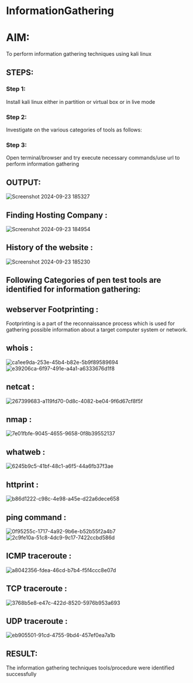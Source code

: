 # InformationGathering

# AIM:
To perform information gathering techniques using kali linux 

## STEPS:
### Step 1:
Install kali linux either in partition or virtual box or in live mode

### Step 2:
Investigate on the various categories of tools as follows:

### Step 3:
Open terminal/browser and try execute necessary commands/use url to perform information gathering

## OUTPUT:
![Screenshot 2024-09-23 185327](https://github.com/user-attachments/assets/5c197ba2-a5ef-49a8-b190-21b4e5ba9d26)

## Finding Hosting Company :
![Screenshot 2024-09-23 184954](https://github.com/user-attachments/assets/06656610-3485-4da6-9597-7c663634270f)

## History of the website :
![Screenshot 2024-09-23 185230](https://github.com/user-attachments/assets/c874ac72-f149-4066-b576-81dd09cd893e)

## Following Categories of pen test tools are identified for information gathering: 

## webserver Footprinting :
Footprinting is a part of the reconnaissance process which is used for gathering possible information about a target computer system or network.

## whois :
![ca1ee9da-253e-45b4-b82e-5b9f89589694](https://github.com/user-attachments/assets/530666ad-3b55-46ab-8868-58d08122799e)
![e39206ca-6f97-491e-a4a1-a6333676d1f8](https://github.com/user-attachments/assets/9c0db8df-6e8d-48fb-aa52-21d6962194e8)

## netcat :
![267399683-a119fd70-0d8c-4082-be04-9f6d67cf8f5f](https://github.com/user-attachments/assets/f2377bae-69c6-48af-9a65-b81f99b38c9a)

## nmap :
![7e01fbfe-9045-4655-9658-0f8b39552137](https://github.com/user-attachments/assets/3c1eaa92-60c3-4144-9ba5-1ff6ef9824bc)

## whatweb :
![6245b9c5-41bf-48c1-a6f5-44a6fb37f3ae](https://github.com/user-attachments/assets/06dee7ea-524c-44b3-89ff-dc74e5a4c2bd)

## httprint :
![b86d1222-c98c-4e98-a45e-d22a6dece658](https://github.com/user-attachments/assets/2f1a88a9-f709-4bfe-9ca9-ac81fecefa98)

## ping command :
![0f95255c-1717-4a92-9b6e-b52b55f2a4b7](https://github.com/user-attachments/assets/383b2736-604d-4686-8877-8ca75f1f4c1d)
![2c9fe10a-51c8-4dc9-9c17-7422ccbd586d](https://github.com/user-attachments/assets/16f529a9-2550-462e-a2a9-e42f20443800)

## ICMP traceroute :
![a8042356-fdea-46cd-b7b4-f5f4ccc8e07d](https://github.com/user-attachments/assets/05cd39b4-6b44-4bbd-90c8-4508e19f50b1)

## TCP traceroute :
![3768b5e8-e47c-422d-8520-5976b953a693](https://github.com/user-attachments/assets/d5860e3a-4f37-477a-8c39-7168660d08fb)

## UDP traceroute :
![eb905501-91cd-4755-9bd4-457ef0ea7a1b](https://github.com/user-attachments/assets/c900685c-5bbe-4292-bb44-37849757597d)



## RESULT:
The information gathering techniques tools/procedure were  identified successfully
